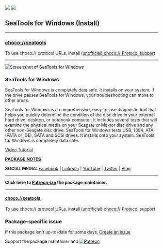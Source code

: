 [![](https://img.shields.io/chocolatey/v/seatools?color=green&label=seatools)](https://chocolatey.org/packages/seatools) [![](https://img.shields.io/chocolatey/dt/seatools)](https://chocolatey.org/packages/seatools)

## SeaTools for Windows (Install)

---

### [choco://seatools](choco://seatools)
To use choco:// protocol URLs, install [(unofficial) choco:// Protocol support ](https://chocolatey.org/packages/choco-protocol-support)

---


![Screenshot of SeaTools for Windows](http://www.seagate.com/files/www-content/services-software/_shared/images/seatools-947x556.JPG)


### SeaTools for Windows


SeaTools for Windows is completely data safe. It installs on your system. If the drive passes SeaTools for Windows, your troubleshooting can move to other areas.

SeaTools for Windows is a comprehensive, easy-to-use diagnostic tool that helps you quickly determine the condition of the disc drive in your external hard drive, desktop, or notebook computer. It includes several tests that will examine the physical media on your Seagate or Maxtor disc drive and any other non-Seagate disc drive. SeaTools for Windows tests USB, 1394, ATA (PATA or IDE), SATA and SCSI drives. It installs onto your system. SeaTools for Windows is completely data safe.

[Video Tutorial](https://youtu.be/8wbW-El4EWw)

**[PACKAGE NOTES](https://github.com/bcurran3/ChocolateyPackages/blob/master/seatools/readme.md)**

**SOCIAL MEDIA:**
[Facebook](https://www.facebook.com/seagate) | [LinkedIn](https://www.linkedin.com/company/2868/) | [YouTube](https://www.youtube.com/user/SeagateTechnology) | [Twitter](https://twitter.com/SEAGATE) | [Blog](http://blog.seagate.com/)
    


---

**Click here to [Patreon-ize](https://www.patreon.com/bcurran3) the package maintainer.**

---

#### [choco://seatools](choco://seatools)
To use choco:// protocol URLs, install [(unofficial) choco:// Protocol support ](https://chocolatey.org/packages/choco-protocol-support)

### Package-specific issue
If this package isn't up-to-date for some days, [Create an issue](https://github.com/tunisiano187/Chocolatey-packages/issues/new/choose)

Support the package maintainer and [![Patreon](https://cdn.jsdelivr.net/gh/tunisiano187/Chocolatey-packages@d15c4e19c709e7148588d4523ffc6dd3cd3c7e5e/icons/patreon.png)](https://www.patreon.com/bePatron?u=39585820)
